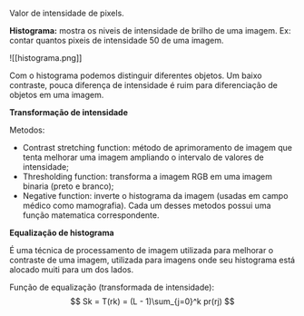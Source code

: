 
Valor de intensidade de pixels.

**Histograma:** mostra os niveis de intensidade de brilho de uma imagem.
	Ex: contar quantos pixeis de intensidade 50 de uma imagem.

![[histograma.png]]

Com o histograma podemos distinguir diferentes objetos.
Um baixo contraste, pouca diferença de intensidade é ruim para diferenciação de objetos em uma imagem.

**Transformação de intensidade**

Metodos:
- Contrast stretching function: método de aprimoramento de imagem que tenta melhorar uma imagem ampliando o intervalo de valores de intensidade;
- Thresholding function: transforma a imagem RGB em uma imagem binaria (preto e branco);
- Negative function: inverte o histograma da imagem (usadas em campo médico como mamografia).
Cada um desses metodos possui uma função matematica correspondente.

**Equalização de histograma**

É uma técnica de processamento de imagem utilizada para melhorar o contraste de uma imagem, utilizada para imagens onde seu histograma está alocado muiti para um dos lados.

Função de equalização (transformada de intensidade):
$$
Sk = T(rk) = (L - 1)\sum_{j=0}^k pr(rj)
$$
